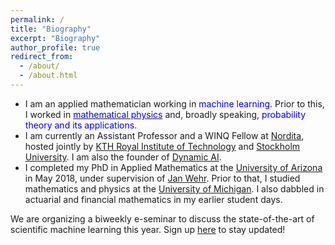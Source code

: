 ```yaml
---
permalink: /
title: "Biography"
excerpt: "Biography"
author_profile: true
redirect_from: 
  - /about/
  - /about.html
---
```


- I am an applied mathematician working in <font color="blue">machine learning</font>. Prior to this, I worked in [<font color="blue">mathematical physics</font>](https://ncatlab.org/nlab/show/mathematical+physics) and, broadly speaking, <font color="blue">probability theory and its applications</font>.  <br> 
- I am currently an Assistant Professor and a WINQ Fellow at <a href="https://www.nordita.org/">Nordita</a>, hosted jointly by <a href="https://www.kth.se/en">KTH Royal Institute of Technology</a> and <a href="https://www.su.se/">Stockholm University</a>. I am also the founder of [Dynamic AI](https://dynamicailab.github.io/). <br>
- I completed my PhD in Applied Mathematics at the <a href="http://math.arizona.edu/">University of Arizona</a> in May 2018, under supervision of <a href="http://math.arizona.edu/~wehr/">Jan Wehr</a>. Prior to that, I studied mathematics and physics at the <a href="https://umich.edu/">University of Michigan</a>. I also dabbled in actuarial and financial mathematics in my earlier student days. <br>  

We are organizing a biweekly e-seminar to discuss the state-of-the-art of scientific machine learning this year. Sign up [here](https://scientific-ml.org/) to stay updated!  












